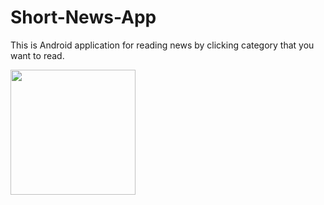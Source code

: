 # Short-News-App
This is Android application for reading news by clicking category that you want to read.

<img src="" width="200"> 
